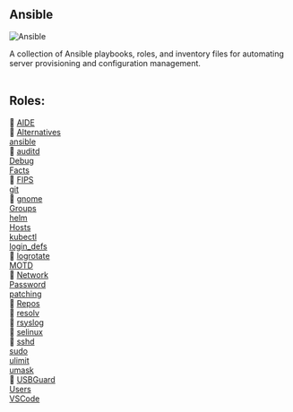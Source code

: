 Ansible
-------

![Ansible](https://skillicons.dev/icons?i=ansible) <br>

A collection of Ansible playbooks, roles, and inventory files for automating server provisioning and configuration management. <br>
<br>

## Roles:
🚧 [AIDE](https://github.com/itscturner/ansible/tree/main/roles/aide) <br>
🚧 [Alternatives](https://github.com/itscturner/ansible/tree/main/roles/alternatives) <br>
[ansible](https://github.com/itscturner/ansible/tree/main/roles/ansible) <br>
🚧 [auditd](https://github.com/itscturner/ansible/tree/main/roles/auditd) <br>
[Debug](https://github.com/itscturner/ansible/tree/main/roles/debug) <br>
[Facts](https://github.com/itscturner/ansible/tree/main/roles/facts) <br>
🚧 [FIPS](https://github.com/itscturner/ansible/tree/main/roles/fips) <br>
[git](https://github.com/itscturner/ansible/tree/main/roles/git) <br>
🚧 [gnome](https://github.com/itscturner/ansible/tree/main/roles/gnome) <br>
[Groups](https://github.com/itscturner/ansible/tree/main/roles/groups) <br>
[helm](https://github.com/itscturner/ansible/tree/main/roles/helm) <br>
[Hosts](https://github.com/itscturner/ansible/tree/main/roles/hosts) <br>
[kubectl](https://github.com/itscturner/ansible/tree/main/roles/kubectl) <br>
[login_defs](https://github.com/itscturner/ansible/tree/main/roles/login_defs) <br>
🚧 [logrotate](https://github.com/itscturner/ansible/tree/main/roles/logrotate) <br>
[MOTD](https://github.com/itscturner/ansible/tree/main/roles/motd) <br>
🚧 [Network](https://github.com/itscturner/ansible/tree/main/roles/network) <br>
[Password](https://github.com/itscturner/ansible/tree/main/roles/password) <br>
[patching](https://github.com/itscturner/ansible/tree/main/roles/patching) <br>
🚧 [Repos](https://github.com/itscturner/ansible/tree/main/roles/repos) <br>
🚧 [resolv](https://github.com/itscturner/ansible/tree/main/roles/resolv) <br>
🚧 [rsyslog](https://github.com/itscturner/ansible/tree/main/roles/rsyslog) <br>
🚧 [selinux](https://github.com/itscturner/ansible/tree/main/roles/selinux) <br>
🚧 [sshd](https://github.com/itscturner/ansible/tree/main/roles/sshd) <br>
[sudo](https://github.com/itscturner/ansible/tree/main/roles/sudo) <br>
[ulimit](https://github.com/itscturner/ansible/tree/main/roles/ulimit) <br>
[umask](https://github.com/itscturner/ansible/tree/main/roles/umask) <br>
🚧 [USBGuard](https://github.com/itscturner/ansible/tree/main/roles/usbguard) <br>
[Users](https://github.com/itscturner/ansible/tree/main/roles/users) <br>
[VSCode](https://github.com/itscturner/ansible/tree/main/roles/vscode) <br>
